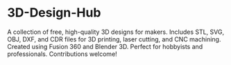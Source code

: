 # 3D-Design-Hub
A collection of free, high-quality 3D designs for makers. Includes STL, SVG, OBJ, DXF, and CDR files for 3D printing, laser cutting, and CNC machining. Created using Fusion 360 and Blender 3D. Perfect for hobbyists and professionals. Contributions welcome!
